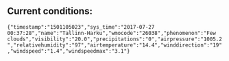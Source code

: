## Current conditions: 
 ``` {"timestamp":"1501105023","sys_time":"2017-07-27 00:37:28","name":"Tallinn-Harku","wmocode":"26038","phenomenon":"Few clouds","visibility":"20.0","precipitations":"0","airpressure":"1005.2","relativehumidity":"97","airtemperature":"14.4","winddirection":"19","windspeed":"1.4","windspeedmax":"3.1"} ```
